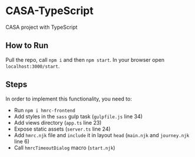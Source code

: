 # CASA-TypeScript
CASA project with TypeScript

## How to Run
Pull the repo, call `npm i` and then `npm start`. In your browser open `localhost:3000/start`.

## Steps 
In order to implement this functionality, you need to: 
- Run `npm i hmrc-frontend`
- Add styles in the `sass` gulp task (`gulpfile.js` line 34)
- Add views directory (`app.ts` line 23)
- Expose static assets (`server.ts` line 24)
- Add `hmrc.njk` file and `include` it in layout `head` (`main.njk` and `journey.njk` line 6)
- Call `hmrcTimeoutDialog` macro (`start.njk`)
